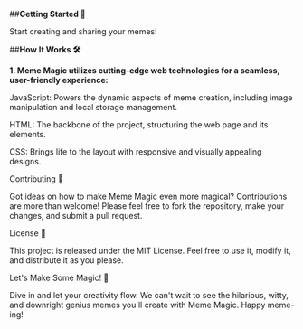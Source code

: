 ##**Getting Started 🌟**


Start creating and sharing your memes!


##**How It Works 🛠**

**1. Meme Magic utilizes cutting-edge web technologies for a seamless, user-friendly experience:**

JavaScript: Powers the dynamic aspects of meme creation, including image manipulation and local storage management.

HTML: The backbone of the project, structuring the web page and its elements.

CSS: Brings life to the layout with responsive and visually appealing designs.

Contributing 🤝

Got ideas on how to make Meme Magic even more magical? Contributions are more than welcome! Please feel free to fork the repository, make your changes, and submit a pull request.


License 📄

This project is released under the MIT License. Feel free to use it, modify it, and distribute it as you please.


Let's Make Some Magic! 🌈

Dive in and let your creativity flow. We can't wait to see the hilarious, witty, and downright genius memes you'll create with Meme Magic. Happy meme-ing!
